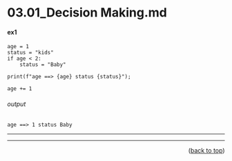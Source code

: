 <a name="topage"></a>

# 03.01_Decision Making.md 


#### ex1

```
age = 1
status = "kids"
if age < 2:
    status = "Baby"

print(f"age ==> {age} status {status}");

age += 1
```

###### output
```
age ==> 1 status Baby
```

----

----

<p align="right">(<a href="#topage">back to top</a>)</p>
<br/>
